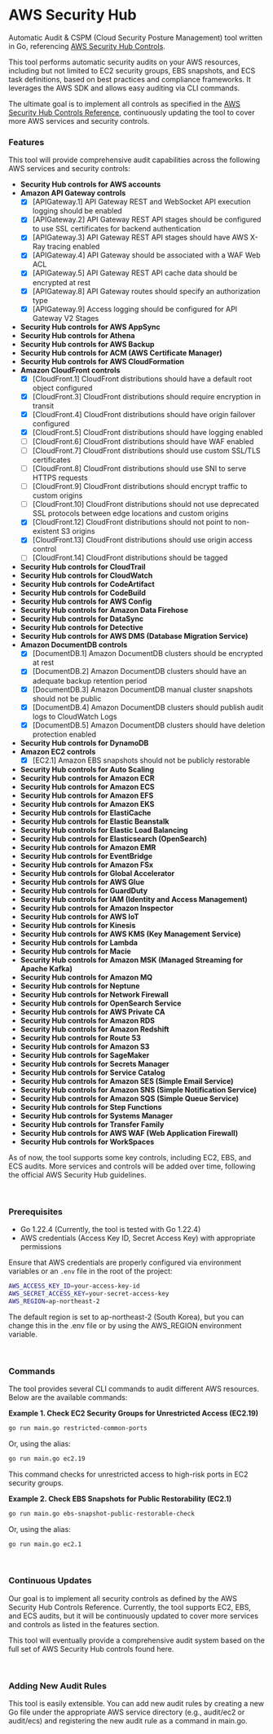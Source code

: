 # AWS Security Hub

Automatic Audit & CSPM (Cloud Security Posture Management) tool written in Go, referencing [AWS Security Hub Controls](https://docs.aws.amazon.com/securityhub/latest/userguide/securityhub-controls-reference.html).

This tool performs automatic security audits on your AWS resources, including but not limited to EC2 security groups, EBS snapshots, and ECS task definitions, based on best practices and compliance frameworks. It leverages the AWS SDK and allows easy auditing via CLI commands.

The ultimate goal is to implement all controls as specified in the [AWS Security Hub Controls Reference](https://docs.aws.amazon.com/securityhub/latest/userguide/securityhub-controls-reference.html), continuously updating the tool to cover more AWS services and security controls.

### Features

This tool will provide comprehensive audit capabilities across the following AWS services and security controls:

- **Security Hub controls for AWS accounts**
- **Amazon API Gateway controls**
  - [x] [APIGateway.1] API Gateway REST and WebSocket API execution logging should be enabled
  - [x] [APIGateway.2] API Gateway REST API stages should be configured to use SSL certificates for backend authentication
  - [x] [APIGateway.3] API Gateway REST API stages should have AWS X-Ray tracing enabled
  - [x] [APIGateway.4] API Gateway should be associated with a WAF Web ACL
  - [x] [APIGateway.5] API Gateway REST API cache data should be encrypted at rest
  - [x] [APIGateway.8] API Gateway routes should specify an authorization type
  - [x] [APIGateway.9] Access logging should be configured for API Gateway V2 Stages
- **Security Hub controls for AWS AppSync**
- **Security Hub controls for Athena**
- **Security Hub controls for AWS Backup**
- **Security Hub controls for ACM (AWS Certificate Manager)**
- **Security Hub controls for AWS CloudFormation**
- **Amazon CloudFront controls**
  - [x] [CloudFront.1] CloudFront distributions should have a default root object configured
  - [x] [CloudFront.3] CloudFront distributions should require encryption in transit
  - [x] [CloudFront.4] CloudFront distributions should have origin failover configured
  - [x] [CloudFront.5] CloudFront distributions should have logging enabled
  - [ ] [CloudFront.6] CloudFront distributions should have WAF enabled
  - [ ] [CloudFront.7] CloudFront distributions should use custom SSL/TLS certificates
  - [ ] [CloudFront.8] CloudFront distributions should use SNI to serve HTTPS requests
  - [ ] [CloudFront.9] CloudFront distributions should encrypt traffic to custom origins
  - [ ] [CloudFront.10] CloudFront distributions should not use deprecated SSL protocols between edge locations and custom origins
  - [x] [CloudFront.12] CloudFront distributions should not point to non-existent S3 origins
  - [x] [CloudFront.13] CloudFront distributions should use origin access control
  - [ ] [CloudFront.14] CloudFront distributions should be tagged
- **Security Hub controls for CloudTrail**
- **Security Hub controls for CloudWatch**
- **Security Hub controls for CodeArtifact**
- **Security Hub controls for CodeBuild**
- **Security Hub controls for AWS Config**
- **Security Hub controls for Amazon Data Firehose**
- **Security Hub controls for DataSync**
- **Security Hub controls for Detective**
- **Security Hub controls for AWS DMS (Database Migration Service)**
- **Amazon DocumentDB controls**
  - [x] [DocumentDB.1] Amazon DocumentDB clusters should be encrypted at rest
  - [x] [DocumentDB.2] Amazon DocumentDB clusters should have an adequate backup retention period
  - [x] [DocumentDB.3] Amazon DocumentDB manual cluster snapshots should not be public
  - [x] [DocumentDB.4] Amazon DocumentDB clusters should publish audit logs to CloudWatch Logs
  - [x] [DocumentDB.5] Amazon DocumentDB clusters should have deletion protection enabled
- **Security Hub controls for DynamoDB**
- **Amazon EC2 controls**
  - [x] [EC2.1] Amazon EBS snapshots should not be publicly restorable
- **Security Hub controls for Auto Scaling**
- **Security Hub controls for Amazon ECR**
- **Security Hub controls for Amazon ECS**
- **Security Hub controls for Amazon EFS**
- **Security Hub controls for Amazon EKS**
- **Security Hub controls for ElastiCache**
- **Security Hub controls for Elastic Beanstalk**
- **Security Hub controls for Elastic Load Balancing**
- **Security Hub controls for Elasticsearch (OpenSearch)**
- **Security Hub controls for Amazon EMR**
- **Security Hub controls for EventBridge**
- **Security Hub controls for Amazon FSx**
- **Security Hub controls for Global Accelerator**
- **Security Hub controls for AWS Glue**
- **Security Hub controls for GuardDuty**
- **Security Hub controls for IAM (Identity and Access Management)**
- **Security Hub controls for Amazon Inspector**
- **Security Hub controls for AWS IoT**
- **Security Hub controls for Kinesis**
- **Security Hub controls for AWS KMS (Key Management Service)**
- **Security Hub controls for Lambda**
- **Security Hub controls for Macie**
- **Security Hub controls for Amazon MSK (Managed Streaming for Apache Kafka)**
- **Security Hub controls for Amazon MQ**
- **Security Hub controls for Neptune**
- **Security Hub controls for Network Firewall**
- **Security Hub controls for OpenSearch Service**
- **Security Hub controls for AWS Private CA**
- **Security Hub controls for Amazon RDS**
- **Security Hub controls for Amazon Redshift**
- **Security Hub controls for Route 53**
- **Security Hub controls for Amazon S3**
- **Security Hub controls for SageMaker**
- **Security Hub controls for Secrets Manager**
- **Security Hub controls for Service Catalog**
- **Security Hub controls for Amazon SES (Simple Email Service)**
- **Security Hub controls for Amazon SNS (Simple Notification Service)**
- **Security Hub controls for Amazon SQS (Simple Queue Service)**
- **Security Hub controls for Step Functions**
- **Security Hub controls for Systems Manager**
- **Security Hub controls for Transfer Family**
- **Security Hub controls for AWS WAF (Web Application Firewall)**
- **Security Hub controls for WorkSpaces**

As of now, the tool supports some key controls, including EC2, EBS, and ECS audits. More services and controls will be added over time, following the official AWS Security Hub guidelines.

<br/>

### Prerequisites

- Go 1.22.4 (Currently, the tool is tested with Go 1.22.4)
- AWS credentials (Access Key ID, Secret Access Key) with appropriate permissions

Ensure that AWS credentials are properly configured via environment variables or an `.env` file in the root of the project:

```bash
AWS_ACCESS_KEY_ID=your-access-key-id
AWS_SECRET_ACCESS_KEY=your-secret-access-key
AWS_REGION=ap-northeast-2
```

The default region is set to ap-northeast-2 (South Korea), but you can change this in the .env file or by using the AWS_REGION environment variable.

<br/>

### Commands

The tool provides several CLI commands to audit different AWS resources. Below are the available commands:

**Example 1. Check EC2 Security Groups for Unrestricted Access (EC2.19)**

```bash
go run main.go restricted-common-ports
```

Or, using the alias:

```bash
go run main.go ec2.19
````

This command checks for unrestricted access to high-risk ports in EC2 security groups.

**Example 2. Check EBS Snapshots for Public Restorability (EC2.1)**

```bash
go run main.go ebs-snapshot-public-restorable-check
```

Or, using the alias:

```bash
go run main.go ec2.1
```

<br/>

### Continuous Updates

Our goal is to implement all security controls as defined by the AWS Security Hub Controls Reference. Currently, the tool supports EC2, EBS, and ECS audits, but it will be continuously updated to cover more services and controls as listed in the features section.

This tool will eventually provide a comprehensive audit system based on the full set of AWS Security Hub controls found here.

<br/>

### Adding New Audit Rules

This tool is easily extensible. You can add new audit rules by creating a new Go file under the appropriate AWS service directory (e.g., audit/ec2 or audit/ecs) and registering the new audit rule as a command in main.go.
